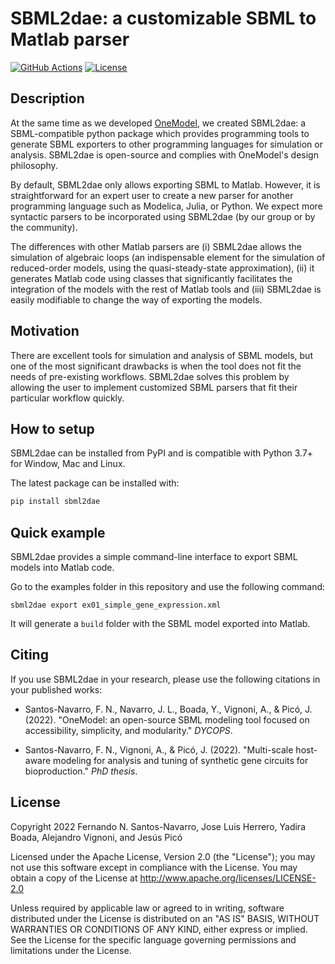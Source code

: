 # SBML2dae: a customizable SBML to Matlab parser

[![GitHub Actions][github-actions-badge]](https://github.com/sb2cl/sbml2dae/actions)
[![License](https://img.shields.io/badge/License-Apache_2.0-blue.svg)](https://opensource.org/licenses/Apache-2.0)

[github-actions-badge]: https://github.com/sb2cl/sbml2dae/workflows/python/badge.svg

## Description

At the same time as we developed [OneModel](https://github.com/sb2cl/onemodel), we created SBML2dae: a SBML-compatible python package which provides programming tools to generate SBML exporters to other programming languages for simulation or analysis.
SBML2dae is open-source and complies with OneModel's design philosophy.

By default, SBML2dae only allows exporting SBML to Matlab.
However, it is straightforward for an expert user to create a new parser for another programming language such as Modelica, Julia, or Python. 
We expect more syntactic parsers to be incorporated using SBML2dae (by our group or by the community).

The differences with other Matlab parsers are (i) SBML2dae allows the simulation of algebraic loops (an indispensable element for the simulation of reduced-order models, using the quasi-steady-state approximation), (ii) it generates Matlab code using classes that significantly facilitates the integration of the models with the rest of Matlab tools and (iii) SBML2dae is easily modifiable to change the way of exporting the models.

## Motivation

There are excellent tools for simulation and analysis of SBML models, but one of the most significant drawbacks is when the tool does not fit the needs of pre-existing workflows.
SBML2dae solves this problem by allowing the user to implement customized SBML parsers that fit their particular workflow quickly.

## How to setup

SBML2dae can be installed from PyPI and is compatible with Python 3.7+ for Window, Mac and Linux.

The latest package can be installed with:

```sh
pip install sbml2dae
```

## Quick example

SBML2dae provides a simple command-line interface to export SBML models into Matlab code.

Go to the examples folder in this repository and use the following command:
```
sbml2dae export ex01_simple_gene_expression.xml
```

It will generate a `build` folder with the SBML model exported into Matlab.

## Citing

If you use SBML2dae in your research, please use the following citations in your published works:

- Santos-Navarro, F. N., Navarro, J. L., Boada, Y., Vignoni, A., & Picó, J. (2022). "OneModel: an open-source SBML modeling tool focused on accessibility, simplicity, and modularity." *DYCOPS*.

- Santos-Navarro, F. N., Vignoni, A., & Picó, J. (2022). "Multi-scale host-aware modeling for analysis and tuning of synthetic gene circuits for bioproduction." *PhD thesis*.

## License

Copyright 2022 Fernando N. Santos-Navarro, Jose Luis Herrero, Yadira Boada, Alejandro Vignoni, and Jesús Picó

Licensed under the Apache License, Version 2.0 (the "License"); you may not use this software except in compliance with the License. You may obtain a copy of the License at http://www.apache.org/licenses/LICENSE-2.0

Unless required by applicable law or agreed to in writing, software distributed under the License is distributed on an "AS IS" BASIS, WITHOUT WARRANTIES OR CONDITIONS OF ANY KIND, either express or implied. See the License for the specific language governing permissions and limitations under the License.
